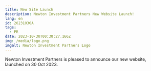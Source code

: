 ```yaml
---
title: New Site Launch
description: Newton Investment Partners New Website Launch!
lang: en
id: 20231030A
tags:
  - PR
date: 2023-10-30T00:30:27.166Z
img: /media/logo.png
imgalt: Newton Investment Partners Logo
---
```

Newton Investment Partners is pleased to announce our new website, launched on 30 Oct 2023.
